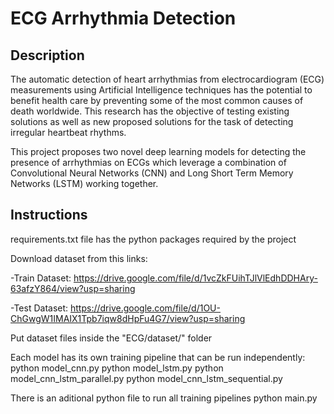 # ECG Arrhythmia Detection

## Description
The automatic detection of heart arrhythmias from electrocardiogram (ECG) measurements using Artificial Intelligence techniques has the potential to benefit health care by preventing some of the most common causes of death worldwide. This research has the objective of testing existing solutions as well as new proposed solutions for the task of detecting irregular heartbeat rhythms.

This project proposes two novel deep learning models for detecting the presence of arrhythmias on ECGs which leverage a combination of Convolutional Neural Networks (CNN) and Long Short Term Memory Networks (LSTM) working together.



## Instructions
requirements.txt file has the python packages required by the project

Download dataset from this links:

-Train Dataset:
https://drive.google.com/file/d/1vcZkFUihTJlVlEdhDDHAry-63afzY864/view?usp=sharing

-Test Dataset:
https://drive.google.com/file/d/1OU-ChGwgW1IMAIX1Tpb7iqw8dHpFu4G7/view?usp=sharing

Put dataset files inside the "ECG/dataset/" folder

Each model has its own training pipeline that can be run independently:
python model_cnn.py
python model_lstm.py
python model_cnn_lstm_parallel.py
python model_cnn_lstm_sequential.py

There is an aditional python file to run all training pipelines
python main.py
